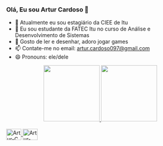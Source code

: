 ### Olá, Eu sou Artur Cardoso 👋

- 🔭 Atualmente eu sou estagiário da CIEE de Itu
- 🌱 Eu sou estudante da FATEC Itu no curso de Análise e Desenvolvimento de Sistemas
- 💬 Gosto de ler e desenhar, adoro jogar games
- 📫 Contate-me no email: artur.cardoso097@gmail.com
- 😄 Pronouns: ele/dele

<div align="center">
  <a href="https://github.com/arturcardoso">
  <img height="150em" src="https://github-readme-stats.vercel.app/api?username=arturcardoso&show_icons=false&theme=dracula&include_all_commits=true&count_private=true"/>
  <img height="150em" src="https://github-readme-stats.vercel.app/api/top-langs/?username=arturcardoso&layout=compact&langs_count=7&theme=dracula"/>
</div>
  
<div style="display: inline_block"><br>
  <img align="center" alt="Artur-C" height="30" width="40" src="https://cdn.jsdelivr.net/gh/devicons/devicon/icons/c/c-original.svg">
  <img align="center" alt="Artur-C++" height="30" width="40" src="https://cdn.jsdelivr.net/gh/devicons/devicon/icons/cplusplus/cplusplus-original.svg">
</div>
  
 ##

